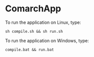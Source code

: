 # ComarchApp
To run the application on Linux, type:
```
sh compile.sh && sh run.sh
```

To run the application on Windows, type:
```
compile.bat && run.bat
```
